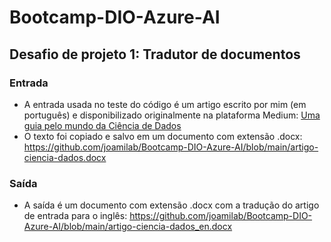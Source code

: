 # Bootcamp-DIO-Azure-AI

## Desafio de projeto 1: Tradutor de documentos

### Entrada 
* A entrada usada no teste do código é um artigo escrito por mim (em português) e disponibilizado originalmente na plataforma Medium: [Uma guia pelo mundo da Ciência de Dados](https://medium.com/@joamila/uma-guia-pelo-mundo-da-ci%C3%AAncia-de-dados-27e6060cc73a)
* O texto foi copiado e salvo em um documento com extensão .docx: https://github.com/joamilab/Bootcamp-DIO-Azure-AI/blob/main/artigo-ciencia-dados.docx

### Saída
* A saída é um documento com extensão .docx com a tradução do artigo de entrada para o inglês: https://github.com/joamilab/Bootcamp-DIO-Azure-AI/blob/main/artigo-ciencia-dados_en.docx
